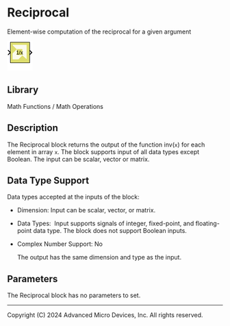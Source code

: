 # Reciprocal

Element-wise computation of the reciprocal for a given argument

![](./Images/block.png)

## Library

Math Functions / Math Operations

## Description

The Reciprocal block returns the output of the function inv(`x`) for
each element in array `x`. The block supports input of all data types
except Boolean. The input can be scalar, vector or matrix.

## Data Type Support

Data types accepted at the inputs of the block:

- Dimension: Input can be scalar, vector, or matrix.

- Data Types:  Input supports signals of integer, fixed-point, and
  floating-point data type. The block does not support Boolean inputs.

- Complex Number Support: No

  The output has the same dimension and type as the input.

## Parameters

The Reciprocal block has no parameters to set.

--------------
Copyright (C) 2024 Advanced Micro Devices, Inc.
All rights reserved.
